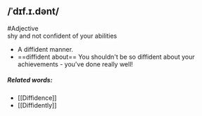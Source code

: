 ## /ˈdɪf.ɪ.dənt/  
#Adjective  
shy and not confident of your abilities

- A diffident manner.
- ==diffident about==
You shouldn't be so diffident about your achievements - you've done really well!

##### Related words:
- [[Diffidence]]
- [[Diffidently]]